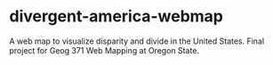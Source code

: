 # divergent-america-webmap
A web map to visualize disparity and divide in the United States. Final project for Geog 371 Web Mapping at Oregon State.
